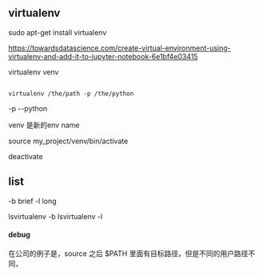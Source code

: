 ##  virtualenv

sudo apt-get install virtualenv

https://towardsdatascience.com/create-virtual-environment-using-virtualenv-and-add-it-to-jupyter-notebook-6e1bf4e03415

virtualenv venv



```

virtualenv /the/path -p /the/python

```
-p --python 

venv 是新的env name

source my_project/venv/bin/activate

deactivate





## list 
-b      brief
-l      long


lsvirtualenv -b
lsvirtualenv -l


#### debug

在公司的例子是，source 之后 $PATH 里面有目标路径，但是不同的用户路径不同，  
